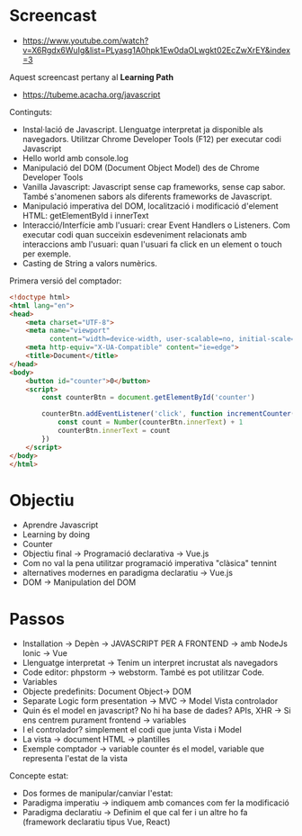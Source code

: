 # Screencast

- https://www.youtube.com/watch?v=X6Rgdx6WuIg&list=PLyasg1A0hpk1Ew0daOLwgkt02EcZwXrEY&index=3

Aquest screencast pertany al **Learning Path**

- https://tubeme.acacha.org/javascript

Continguts:
- Instal·lació de Javascript. Llenguatge interpretat ja disponible als navegadors. Utilitzar Chrome Developer Tools (F12) per executar codi Javascript
- Hello world amb console.log
- Manipulació del DOM (Document Object Model) des de Chrome Developer Tools
- Vanilla Javascript: Javascript sense cap frameworks, sense cap sabor. També s'anomenen sabors als diferents frameworks de Javascript.
- Manipulació imperativa del DOM, localització i modificació d'element HTML: getElementById i innerText
- Interacció/Interfície amb l'usuari: crear Event Handlers o Listeners. Com executar codi quan succeixin esdeveniment relacionats amb interaccions amb l'usuari: quan l'usuari fa click en un element o touch per exemple.
- Casting de String a valors numèrics.

Primera versió del comptador:

```html
<!doctype html>
<html lang="en">
<head>
    <meta charset="UTF-8">
    <meta name="viewport"
          content="width=device-width, user-scalable=no, initial-scale=1.0, maximum-scale=1.0, minimum-scale=1.0">
    <meta http-equiv="X-UA-Compatible" content="ie=edge">
    <title>Document</title>
</head>
<body>
    <button id="counter">0</button>
    <script>
        const counterBtn = document.getElementById('counter')

        counterBtn.addEventListener('click', function incrementCounter() {
            const count = Number(counterBtn.innerText) + 1
            counterBtn.innerText = count
        })
    </script>
</body>
</html>
```

# Objectiu

- Aprendre Javascript
- Learning by doing
- Counter
- Objectiu final -> Programació declarativa -> Vue.js
- Com no val la pena utilitzar programació imperativa "clàsica" tennint 
- alternatives modernes en paradigma declaratiu -> Vue.js
- DOM -> Manipulation del DOM

# Passos
- Installation -> Depèn -> JAVASCRIPT PER A FRONTEND -> amb NodeJs Ionic -> Vue
- Llenguatge interpretat -> Tenim un interpret incrustat als navegadors
- Code editor: phpstorm -> webstorm. També es pot utilitzar Code.
- Variables
- Objecte predefinits: Document Object-> DOM
- Separate Logic form presentation -> MVC -> Model Vista controlador
- Quin és el model en javascript? No hi ha base de dades? APIs, XHR -> Si ens centrem purament frontend -> variables
- I el controlador? simplement el codi que junta Vista i Model
- La vista -> document HTML -> plantilles
- Exemple comptador -> variable counter és el model, variable que representa l'estat de la vista

Concepte estat:
- Dos formes de manipular/canviar l'estat:
- Paradigma imperatiu -> indiquem amb comances com fer la modificació
- Paradigma declaratiu -> Definim el que cal fer i un altre ho fa (framework declaratiu tipus Vue, React)
